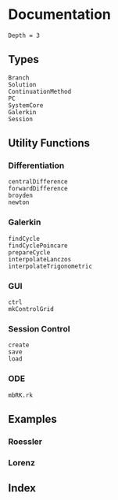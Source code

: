 
# Documentation

```@contents
Depth = 3
```


## Types

```@docs
Branch
Solution
ContinuationMethod
PC
SystemCore
Galerkin
Session
```


## Utility Functions

### Differentiation

```@docs
centralDifference
forwardDifference
broyden
newton
```

### Galerkin

```@docs
findCycle
findCyclePoincare
prepareCycle
interpolateLanczos
interpolateTrigonometric
```

### GUI

```@docs
ctrl
mkControlGrid
```

### Session Control

```@docs
create
save
load
```

### ODE

```@docs
mbRK.rk
```


## Examples

### Roessler

### Lorenz



## Index

```@index
```

